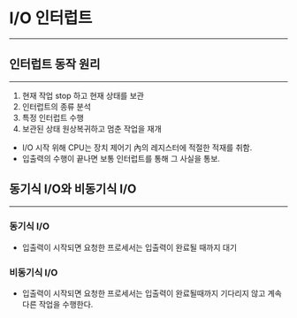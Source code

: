 # I/O 인터럽트 

----------------------

## 인터럽트 동작 원리 

--------------------------
1) 현재 작업 stop 하고 현재 상태를 보관
2) 인터럽트의 종류 분석
3) 특정 인터럽트 수행 
4) 보관된 상태 원상복귀하고 멈춘 작업을 재개 

- I/O 시작 위해 CPU는 장치 제어기 內의 레지스터에 적절한 적재를 취함. 
- 입출력의 수행이 끝나면 보통 인터럽트를 통해 그 사실을 통보.

## 동기식 I/O와 비동기식 I/O

------------------------------------------
### 동기식 I/O
- 입출력이 시작되면 요청한 프로세서는 입출력이 완료될 때까지 대기

### 비동기식 I/O
- 입출력이 시작되면 요청한 프로세서는 입출력이 완료될때까지 기다리지 않고 계속 다른 작업을 수행한다. 

